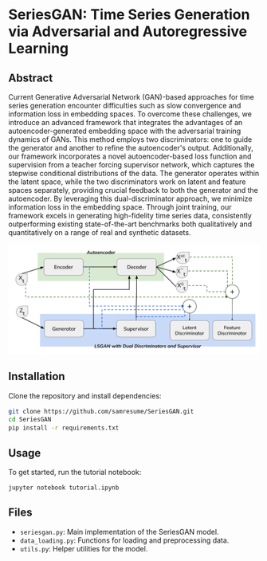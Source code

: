 
# SeriesGAN: Time Series Generation via Adversarial and Autoregressive Learning

## Abstract
Current Generative Adversarial Network (GAN)-based approaches for time series generation encounter difficulties such as slow convergence and information loss in embedding spaces. To overcome these challenges, we introduce an advanced framework that integrates the advantages of an autoencoder-generated embedding space with the adversarial training dynamics of GANs. This method employs two discriminators: one to guide the generator and another to refine the autoencoder's output. Additionally, our framework incorporates a novel autoencoder-based loss function and supervision from a teacher forcing supervisor network, which captures the stepwise conditional distributions of the data. The generator operates within the latent space, while the two discriminators work on latent and feature spaces separately, providing crucial feedback to both the generator and the autoencoder. By leveraging this dual-discriminator approach, we minimize information loss in the embedding space. Through joint training, our framework excels in generating high-fidelity time series data, consistently outperforming existing state-of-the-art benchmarks both qualitatively and quantitatively on a range of real and synthetic datasets.

<img src="seriesgan.svg" width="600" alt="SeriesGAN Architecture" title="SeriesGAN Architecture">


## Installation
Clone the repository and install dependencies:
```bash
git clone https://github.com/samresume/SeriesGAN.git
cd SeriesGAN
pip install -r requirements.txt
```

## Usage
To get started, run the tutorial notebook:
```bash
jupyter notebook tutorial.ipynb
```

## Files
- `seriesgan.py`: Main implementation of the SeriesGAN model.
- `data_loading.py`: Functions for loading and preprocessing data.
- `utils.py`: Helper utilities for the model.

